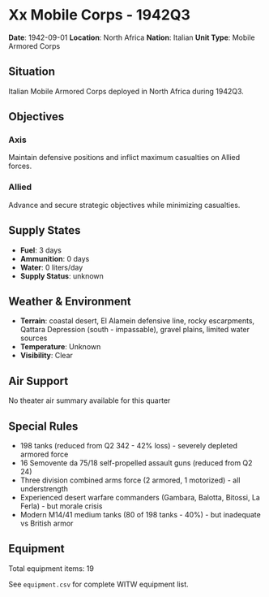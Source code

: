 # Xx Mobile Corps - 1942Q3

**Date**: 1942-09-01
**Location**: North Africa
**Nation**: Italian
**Unit Type**: Mobile Armored Corps

## Situation

Italian Mobile Armored Corps deployed in North Africa during 1942Q3.

## Objectives

### Axis
Maintain defensive positions and inflict maximum casualties on Allied forces.

### Allied
Advance and secure strategic objectives while minimizing casualties.

## Supply States

- **Fuel**: 3 days
- **Ammunition**: 0 days
- **Water**: 0 liters/day
- **Supply Status**: unknown

## Weather & Environment

- **Terrain**: coastal desert, El Alamein defensive line, rocky escarpments, Qattara Depression (south - impassable), gravel plains, limited water sources
- **Temperature**: Unknown
- **Visibility**: Clear

## Air Support

No theater air summary available for this quarter

## Special Rules

- 198 tanks (reduced from Q2 342 - 42% loss) - severely depleted armored force
- 16 Semovente da 75/18 self-propelled assault guns (reduced from Q2 24)
- Three division combined arms force (2 armored, 1 motorized) - all understrength
- Experienced desert warfare commanders (Gambara, Balotta, Bitossi, La Ferla) - but morale crisis
- Modern M14/41 medium tanks (80 of 198 tanks - 40%) - but inadequate vs British armor

## Equipment

Total equipment items: 19

See `equipment.csv` for complete WITW equipment list.
